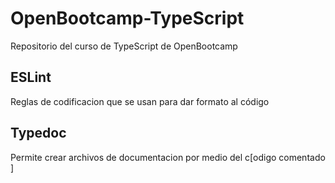 # OpenBootcamp-TypeScript
Repositorio del curso de TypeScript de OpenBootcamp






## ESLint

Reglas de codificacion que se usan para dar formato al código 


## Typedoc

Permite crear archivos de documentacion por medio del c[odigo comentado ]